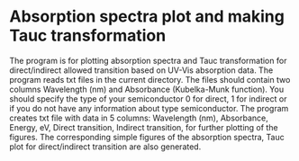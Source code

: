 # Absorption spectra plot and making Tauc transformation
The program is for plotting absorption spectra and Tauc transformation for direct/indirect allowed transition based on UV-Vis absorption data. The program reads txt files in the current directory. The files should contain two columns Wavelength (nm) and Absorbance (Kubelka-Munk function). You should specify the type of your semiconductor 0 for direct, 1 for indirect or if you do not have any information about type semiconductor. The program creates txt file with data in 5 columns: Wavelength (nm), Absorbance,  Energy, eV, Direct transition, Indirect transition, for further plotting of the figures. The corresponding simple figures of the absorption spectra, Tauc plot for direct/indirect transition are also generated. 
